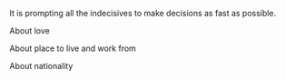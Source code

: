 It is prompting all the indecisives to make decisions as fast as possible.

About love

About place to live and work from

About nationality
